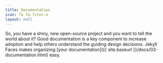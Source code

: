 ```yaml
---
title: Documentation
icon: fa fa-files-o
layout: null
---
```


So, you have a shiny, new open-source project and you want to tell the world about it? Good documentation is a key component to increase adoption and help others understand the guiding design decisions. Jekyll Faces makes organizing [your documentation]({{ site.baseurl }}/docs/03-documentation.html) easy.
